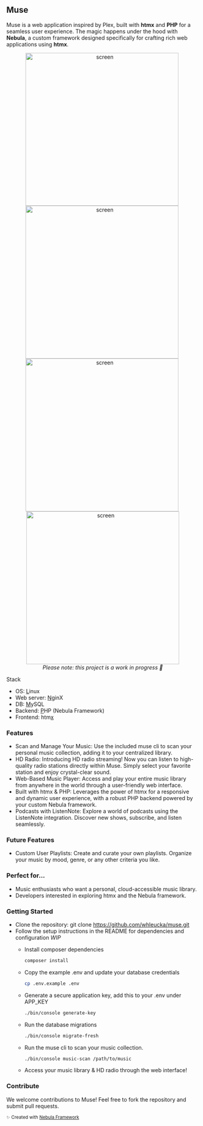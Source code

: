 ## Muse

Muse is a web application inspired by Plex, built with **htmx** and **PHP** for a seamless user experience. The magic happens under the hood with **Nebula**, a custom framework designed specifically for crafting rich web applications using **htmx**.

<div align="center">
    <img alt="screen" src="https://github.com/whleucka/muse/assets/71740767/0d907ae9-a400-4fdc-8949-e33f4547f85a" width="400" style="margin-right: 5px;" />
    <img alt="screen" src="https://github.com/whleucka/muse/assets/71740767/ccdb830c-d71d-48db-a318-b1eb0ee4d176" width="400" style="margin-right: 5px;" />
    <img alt="screen" src="https://github.com/whleucka/muse/assets/71740767/7a00b24c-f9b6-4407-9ba2-3549142e76aa" width="400" style="margin-right: 5px;" />
    <img alt="screen" src="https://github.com/whleucka/muse/assets/71740767/7a50c52c-9efa-4b46-921d-fac11e291a5e" width="400" /><br>
<em>Please note: this project is a work in progress 👷</em>
</div>

Stack
- OS: <ins>L</ins>inux
- Web server: <ins>N</ins>ginX
- DB: <ins>M</ins>ySQL
- Backend: <ins>P</ins>HP (Nebula Framework)
- Frontend: htm<ins>x</ins>

### Features
- Scan and Manage Your Music: Use the included muse cli to scan your personal music collection, adding it to your centralized library.
- HD Radio: Introducing HD radio streaming! Now you can listen to high-quality radio stations directly within Muse. Simply select your favorite station and enjoy crystal-clear sound.
- Web-Based Music Player: Access and play your entire music library from anywhere in the world through a user-friendly web interface.
- Built with htmx & PHP: Leverages the power of htmx for a responsive and dynamic user experience, with a robust PHP backend powered by your custom Nebula framework.
- Podcasts with ListenNote: Explore a world of podcasts using the ListenNote integration. Discover new shows, subscribe, and listen seamlessly.

### Future Features
- Custom User Playlists: Create and curate your own playlists. Organize your music by mood, genre, or any other criteria you like.

### Perfect for...
- Music enthusiasts who want a personal, cloud-accessible music library.
- Developers interested in exploring htmx and the Nebula framework.

### Getting Started
- Clone the repository: git clone https://github.com/whleucka/muse.git
- Follow the setup instructions in the README for dependencies and configuration *WIP*
    - Install composer dependencies

        ```bash
        composer install
        ```

    - Copy the example .env and update your database credentials

        ```bash
        cp .env.example .env
        ```

    - Generate a secure application key, add this to your .env under APP_KEY

        ```bash
        ./bin/console generate-key
        ```

    - Run the database migrations

        ```bash
        ./bin/console migrate-fresh
        ```

    - Run the muse cli to scan your music collection.

        ```bash
        ./bin/console music-scan /path/to/music
        ```

    - Access your music library & HD radio through the web interface!

### Contribute

We welcome contributions to Muse! Feel free to fork the repository and submit pull requests.

<small>✨ Created with <a href="https://github.com/libra-php/nebula" title="Nebula">Nebula Framework</a></small>
